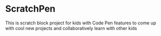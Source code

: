 # ScratchPen
This is scratch block project for kids with Code Pen features to come up with cool new projects and collaboratively learn with other kids
